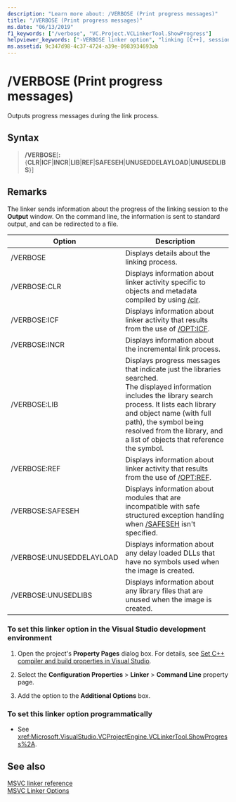 ```yaml
---
description: "Learn more about: /VERBOSE (Print progress messages)"
title: "/VERBOSE (Print progress messages)"
ms.date: "06/13/2019"
f1_keywords: ["/verbose", "VC.Project.VCLinkerTool.ShowProgress"]
helpviewer_keywords: ["-VERBOSE linker option", "linking [C++], session progress information", "Print Progress Messages linker option", "linker [C++], output dependency information", "/VERBOSE linker option", "dependencies [C++], dependency information in linker output", "VERBOSE linker option"]
ms.assetid: 9c347d98-4c37-4724-a39e-0983934693ab
---
```

# /VERBOSE (Print progress messages)

Outputs progress messages during the link process.

## Syntax

> **/VERBOSE**\[**:**{**CLR**|**ICF**|**INCR**|**LIB**|**REF**|**SAFESEH**|**UNUSEDDELAYLOAD**|**UNUSEDLIBS**}\]

## Remarks

The linker sends information about the progress of the linking session to the **Output** window. On the command line, the information is sent to standard output, and can be redirected to a file.

| Option | Description |
| ------------ | ----------------- |
| /VERBOSE | Displays details about the linking process. |
| /VERBOSE:CLR | Displays information about linker activity specific to objects and metadata compiled by using [/clr](clr-common-language-runtime-compilation.md). |
| /VERBOSE:ICF | Displays information about linker activity that results from the use of [/OPT:ICF](opt-optimizations.md). |
| /VERBOSE:INCR | Displays information about the incremental link process. |
| /VERBOSE:LIB | Displays progress messages that indicate just the libraries searched.<br/> The displayed information includes the library search process. It lists each library and object name (with full path), the symbol being resolved from the library, and a list of objects that reference the symbol. |
| /VERBOSE:REF | Displays information about linker activity that results from the use of [/OPT:REF](opt-optimizations.md). |
| /VERBOSE:SAFESEH | Displays information about modules that are incompatible with safe structured exception handling when [/SAFESEH](safeseh-image-has-safe-exception-handlers.md) isn't specified. |
| /VERBOSE:UNUSEDDELAYLOAD | Displays information about any delay loaded DLLs that have no symbols used when the image is created. |
| /VERBOSE:UNUSEDLIBS | Displays information about any library files that are unused when the image is created. |

### To set this linker option in the Visual Studio development environment

1. Open the project's **Property Pages** dialog box. For details, see [Set C++ compiler and build properties in Visual Studio](../working-with-project-properties.md).

1. Select the **Configuration Properties** > **Linker** > **Command Line** property page.

1. Add the option to the **Additional Options** box.

### To set this linker option programmatically

- See <xref:Microsoft.VisualStudio.VCProjectEngine.VCLinkerTool.ShowProgress%2A>.

## See also

[MSVC linker reference](linking.md)<br/>
[MSVC Linker Options](linker-options.md)
